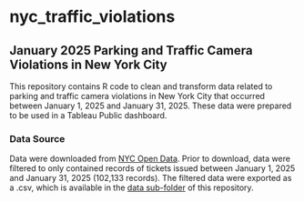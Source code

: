 # nyc_traffic_violations
## January 2025 Parking and Traffic Camera Violations in New York City

This repository contains R code to clean and transform data related to parking and traffic camera violations in New York City that occurred between January 1, 2025 and January 31, 2025. These data were prepared to be used in a Tableau Public dashboard.

### Data Source
Data were downloaded from [NYC Open Data](https://data.cityofnewyork.us/City-Government/Open-Parking-and-Camera-Violations/nc67-uf89/about_data). Prior to download, data were filtered to only contained records of tickets issued between January 1, 2025 and January 31, 2025 (102,133 records). The filtered data were exported as a .csv, which is available in the [data sub-folder](link) of this repository.

